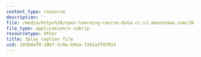 ```yaml
---
content_type: resource
description: ''
file: /media/https%3A/open-learning-course-data-rc.s3.amazonaws.com/18-01sc-single-variable-calculus-fall-2010/183b0af020bf5c8ab9aaf261a3f87024_rqkvDrYmKcc.vtt
file_type: application/x-subrip
resourcetype: Other
title: 3play caption file
uid: 183b0af0-20bf-5c8a-b9aa-f261a3f87024
---
```

